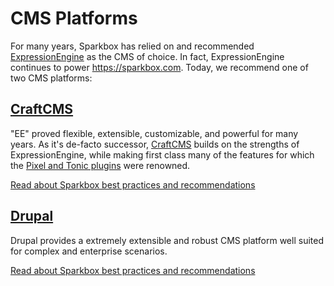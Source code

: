 # CMS Platforms

For many years, Sparkbox has relied on and recommended [ExpressionEngine] as the CMS of choice. In fact, ExpressionEngine continues to power https://sparkbox.com. Today, we recommend one of two CMS platforms:

## [CraftCMS]

"EE" proved flexible, extensible, customizable, and powerful for many years. As it's de-facto successor, [CraftCMS] builds on the strengths of ExpressionEngine, while making first class many of the features for which the [Pixel and Tonic plugins][pixelandtonic] were renowned.

[Read about Sparkbox best practices and recommendations](./craftcms.md)

## [Drupal]

Drupal provides a extremely extensible and robust CMS platform well suited for complex and enterprise scenarios.

[Read about Sparkbox best practices and recommendations](./drupal.md)

[CraftCMS]: https://craftcms.com
[Drupal]: https://www.drupal.org/
[pixelandtonic]: https://pixelandtonic.com/blog/eeharbor-acquires-ee-addons
[ExpressionEngine]: https://expressionengine.com

